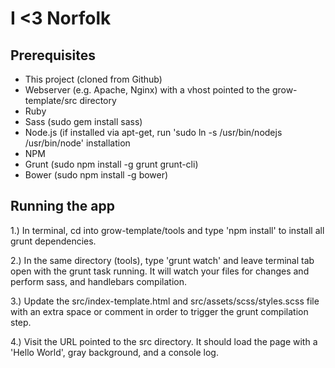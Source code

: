 I <3 Norfolk
=============

## Prerequisites

- This project (cloned from Github)
- Webserver (e.g. Apache, Nginx) with a vhost pointed to the grow-template/src directory
- Ruby
- Sass (sudo gem install sass)
- Node.js (if installed via apt-get, run 'sudo ln -s /usr/bin/nodejs /usr/bin/node' installation
- NPM
- Grunt (sudo npm install -g grunt grunt-cli)
- Bower (sudo npm install -g bower)


## Running the app

1.) In terminal, cd into grow-template/tools and type 'npm install' to install all grunt dependencies.

2.) In the same directory (tools), type 'grunt watch' and leave terminal tab open with the grunt task running. It will watch your files for changes and perform sass, and handlebars compilation.

3.) Update the src/index-template.html and src/assets/scss/styles.scss file with an extra space or comment in order to trigger the grunt compilation step.

4.) Visit the URL pointed to the src directory. It should load the page with a 'Hello World', gray background, and a console log.
